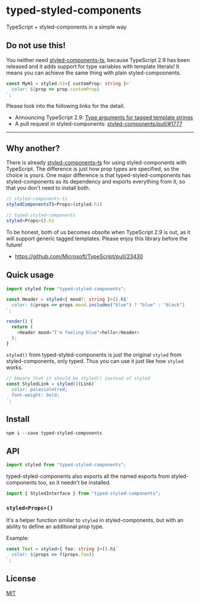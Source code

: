 # typed-styled-components

TypeScript + styled-components in a simple way

## Do not use this!

You neither need [styled-components-ts](https://github.com/jacob-ebey/styled-components-ts),
because TypeScript 2.9 has been released and it adds support for type
variables with template literals! It means you can achieve the same thing
with plain styled-compoonents.

```typescript
const MyH1 = styled.h1<{ customProp: string }>`
  color: ${prop => prop.customProp}
`;
```

Please look into the following links for the detail.

- Announcing TypeScript 2.9: [Type arguments for tagged template strings](https://blogs.msdn.microsoft.com/typescript/2018/05/31/announcing-typescript-2-9/#type-arguments-tagged-template-strings)
- A pull request in styled-components: [styled-components/pull/#1777](https://github.com/styled-components/styled-components/pull/1777)

---

## Why another?

There is already [styled-components-ts](https://github.com/jacob-ebey/styled-components-ts)
for using styled-components with TypeScript. The difference is just how prop
types are specified, so the choice is yours. One major difference is that
typed-styled-components has styled-components as its dependency and exports
everything from it, so that you don't need to install both.

```typescript
// styled-components-ts
styledComponentsTS<Props>(styled.h1)

// typed-styled-components
styled<Props>().h1
```

To be honest, both of us becomes obsolte when TypeScript 2.9 is out, as it
will support generic tagged templates. Please enjoy this library before the
future!

- https://github.com/Microsoft/TypeScript/pull/23430

## Quick usage

```typescript
import styled from "typed-styled-components";

const Header = styled<{ mood?: string }>().h1`
  color: ${props => props.mood.includes("blue") ? "blue" : "black"}
`;

render() {
  return (
    <Header mood="I'm feeling blue">hello</Header>
  );
}
```

`styled()` from typed-styled-components is just the original `styled` from
styled-components, only typed. Thus you can use it just like how `styled`
works.

```typescript
// beware that it should be styled() instead of styled
const StyledLink = styled()(Link)`
  color: palevioletred;
  font-weight: bold;
`;
```

## Install

```shell
npm i --save typed-styled-components
```

## API

```typescript
import styled from "typed-styled-components";
```

typed-styled-components also exports all the named exports from
styled-components too, so it needn't be installed.

```typescript
import { StyledInterface } from "typed-styled-components";
```

### `styled<Props>()`

It's a helper function similar to `styled` in styled-components, but with
an ability to define an additional prop type.

Example:

```typescript
const Text = styled<{ foo: string }>().h1`
  color: ${props => f(props.foo)}
`;
```

## License

[MIT](LICENSE)
